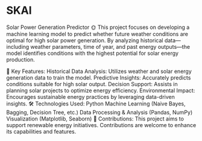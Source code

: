# SKAI
Solar Power Generation Predictor 🌞
This project focuses on developing a machine learning model to predict whether future weather conditions are optimal for high solar power generation. By analyzing historical data—including weather parameters, time of year, and past energy outputs—the model identifies conditions with the highest potential for solar energy production.

🌟 Key Features:
Historical Data Analysis: Utilizes weather and solar energy generation data to train the model.
Predictive Insights: Accurately predicts conditions suitable for high solar output.
Decision Support: Assists in planning solar projects to optimize energy efficiency.
Environmental Impact: Encourages sustainable energy practices by leveraging data-driven insights.
🛠 Technologies Used:
Python
Machine Learning (Naive Bayes, Bagging, Decision Tree, etc.)
Data Processing & Analysis (Pandas, NumPy)
Visualization (Matplotlib, Seaborn)
🤝 Contributions:
This project aims to support renewable energy initiatives. Contributions are welcome to enhance its capabilities and features.

